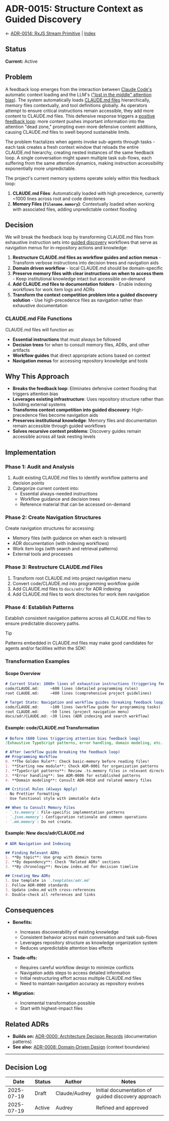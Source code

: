 # ADR-0015: Structure Context as Guided Discovery

← [ADR-0014: RxJS Stream Primitive](0014-rxjs-stream-primitive.md) | [Index](index.md)

## Status

**Current:** Active

## Problem

A feedback loop emerges from the interaction between [Claude Code's](https://docs.anthropic.com/en/docs/claude-code) automatic context loading and the LLM's (["lost in the middle" attention bias](https://arxiv.org/abs/2406.16008)). The system automatically loads [CLAUDE.md files](https://docs.anthropic.com/en/docs/claude-code/memory) hierarchically, memory files contextually, and tool definitions globally. As operators attempt to ensure critical instructions remain accessible, they add more content to CLAUDE.md files. This defensive response triggers a [positive feedback loop](https://en.wikipedia.org/wiki/Positive_feedback): more content pushes important information into the attention "dead zone," prompting even more defensive content additions, causing CLAUDE.md files to swell beyond sustainable limits.

The problem fractalizes when agents invoke sub-agents through tasks - each task creates a fresh context window that reloads the entire CLAUDE.md hierarchy, creating nested instances of the same feedback loop. A single conversation might spawn multiple task sub-flows, each suffering from the same attention dynamics, making instruction accessibility exponentially more unpredictable.

The project's current memory systems operate solely within this feedback loop:

1. **CLAUDE.md Files**: Automatically loaded with high precedence, currently ~1000 lines across root and code directories
2. **Memory Files (`filename.memory`)**: Contextually loaded when working with associated files, adding unpredictable context flooding

## Decision

We will break the feedback loop by transforming CLAUDE.md files from exhaustive instruction sets into [guided discovery](https://startmontessori.com/glossary/guided-discovery/) workflows that serve as navigation menus for in-repository actions and knowledge:

1. **Restructure CLAUDE.md files as workflow guides and action menus** - Transform verbose instructions into decision trees and navigation aids
2. **Domain driven workflow** - local CLAUDE.md should be domain-specific
3. **Preserve memory files with clear instructions on when to access them** - Keep institutional knowledge intact but accessible on-demand
4. **Add CLAUDE.md files to documentation folders** - Enable indexing workflows for work item logs and ADRs
5. **Transform the context competition problem into a guided discovery solution** - Use high-precedence files as navigation rather than exhaustive documentation

### CLAUDE.md File Functions

CLAUDE.md files will function as:
- **Essential instructions** that must always be followed
- **Decision trees** for when to consult memory files, ADRs, and other artifacts
- **Workflow guides** that direct appropriate actions based on context
- **Navigation menus** for accessing repository knowledge and tools

## Why This Approach

- **Breaks the feedback loop**: Eliminates defensive context flooding that triggers attention bias
- **Leverages existing infrastructure**: Uses repository structure rather than building external systems
- **Transforms context competition into guided discovery**: High-precedence files become navigation aids
- **Preserves institutional knowledge**: Memory files and documentation remain accessible through guided workflows
- **Solves recursive context problems**: Discovery guides remain accessible across all task nesting levels

## Implementation

### Phase 1: Audit and Analysis

1. Audit existing CLAUDE.md files to identify workflow patterns and decision points
2. Categorize current content into:
   - Essential always-needed instructions
   - Workflow guidance and decision trees
   - Reference material that can be accessed on-demand

### Phase 2: Create Navigation Structures

Create navigation structures for accessing:
- Memory files (with guidance on when each is relevant)
- ADR documentation (with indexing workflows)
- Work item logs (with search and retrieval patterns)
- External tools and processes

### Phase 3: Restructure CLAUDE.md Files

1. Transform root CLAUDE.md into project navigation menu
2. Convert code/CLAUDE.md into programming workflow guide
3. Add CLAUDE.md files to `docs/adr/` for ADR indexing
4. Add CLAUDE.md files to work directories for work item navigation

### Phase 4: Establish Patterns

Establish consistent navigation patterns across all CLAUDE.md files to ensure predictable discovery paths.

> [!TIP]
> Patterns embedded in CLAUDE.md files may make good candidates for agents and/or facilities within the SDK!

### Transformation Examples

#### Scope Overview

```markdown
# Current State: 1000+ lines of exhaustive instructions (triggering feedback loop)
code/CLAUDE.md:     ~600 lines (detailed programming rules)
root CLAUDE.md:     ~400 lines (comprehensive project guidelines)

# Target State: Navigation and workflow guides (breaking feedback loop)
code/CLAUDE.md:     ~100 lines (workflow guide for programming tasks)
root CLAUDE.md:     ~50 lines (project navigation menu)
docs/adr/CLAUDE.md: ~30 lines (ADR indexing and search workflow)
```

#### Example: code/CLAUDE.md Transformation

```markdown
# Before (600 lines triggering attention bias feedback loop)
[Exhaustive TypeScript patterns, error handling, domain modeling, etc...]

# After (workflow guide breaking the feedback loop)
## Programming Workflow
0. **The Golden Rule**: Check basic-memory before reading files!
1. **Starting new module**: Check ADR-0001 for organization patterns
2. **TypeScript patterns**: Review .ts.memory files in relevant directories
3. **Error handling**: See ADR-0006 for established patterns
4. **Domain modeling**: Consult ADR-0010 and related memory files

## Critical Rules (Always Apply)
- No Prettier formatting
- Use functional style with immutable data

## When to Consult Memory Files
- `.ts.memory`: File-specific implementation patterns
- `.json.memory`: Configuration rationale and common operations
- `.md.memory`: Do not create.
```

#### Example: New docs/adr/CLAUDE.md

```markdown
# ADR Navigation and Indexing

## Finding Relevant ADRs
1. **By topic**: Use grep with domain terms
2. **By dependency**: Check "Related ADRs" sections
3. **By chronology**: Review index.md for decision timeline

## Creating New ADRs
1. Use template in `.templates/adr.md`
2. Follow ADR-0000 standards
3. Update index.md with cross-references
4. Double-check all references and links
```

## Consequences

- **Benefits:**
  - Increases discoverability of existing knowledge
  - Consistent behavior across main conversation and task sub-flows
  - Leverages repository structure as knowledge organization system
  - Reduces unpredictable attention bias effects

- **Trade-offs:**
  - Requires careful workflow design to minimize conflicts
  - Navigation adds steps to access detailed information
  - Initial restructuring effort across multiple CLAUDE.md files
  - Need to maintain navigation accuracy as repository evolves

- **Migration:**
  - Incremental transformation possible
  - Start with highest-impact files

## Related ADRs

- **Builds on:** [ADR-0000: Architecture Decision Records](0000-architecture-decision-records.md) (documentation patterns)
- **See also:** [ADR-0008: Domain-Driven Design](0008-domain-driven-design.md) (context boundaries)

---

## Decision Log

| Date | Status | Author | Notes |
|------|--------|--------|-------|
| 2025-07-19 | Draft | Claude/Audrey | Initial documentation of guided discovery approach |
| 2025-07-19 | Active | Audrey | Refined and approved |
